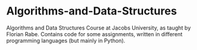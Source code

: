 # Algorithms-and-Data-Structures
Algorithms and Data Structures Course at Jacobs University, as taught by Florian Rabe. Contains code for some assignments, written in different programming languages (but mainly in Python).
